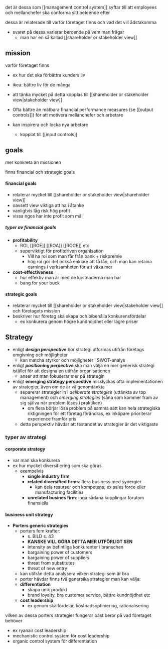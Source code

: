 
det är dessa som [[management control system]] syftar till att employees och mellanchefer ska conforma sitt beteende efter

dessa är relaterade till varför företaget finns och vad det vill ådstakomma
- svaret på dessa varierar beroende på vem man frågar
	- man har en så kallad [[shareholder or stakeholder view]]

## mission
varför företaget finns
- ex hur det ska förbättra kunders liv
- ikea: bättre liv för de många
- att tänka mycket på detta kopplas till [[shareholder or stakeholder view|stakeholder view]]

- Ofta bättre än mätbara financial performance measures (se [[output controls]]) för att motivera mellanchefer och arbetare
- kan inspirera och locka nya arbetare
	- kopplat till [[input controls]]


## goals

mer konkreta än missionen

finns financial och strategic goals

#### financial goals
- relaterar mycket till [[shareholder or stakeholder view|shareholder view]]
- oavsett view viktiga att ha i åtanke
- vanligtvis låg risk hög profit
- vissa ngos har inte profit som mål
##### typer av financial goals
- **profitability**
	- ROI, [[ROE]] [[ROA]] [[ROCE]] etc
	- superviktigt för profitdriven organisation
		- Vill ha roi som man får från bank + riskpremie
		- hög roi gör det också enklare att få lån, och man kan retaina earnings i verksamheten för att växa mer
- **cost-effectiveness**
	- hur effektiv man är med de kostnaderna man har
	- bang for your buck

#### strategic goals
- relaterar mycket till [[shareholder or stakeholder view|stakeholder view]] och företagets mission
- beskriver hur företag ska skapa och bibehålla konkurensfördelar
	- ex konkurera genom högre kundnöjdhet  eller lägre priser

## Strategy
- enligt ***design perspective*** bör strategi utformas utifrån företags omgivning och möjligheter
	- kan matcha styrkor och möjligheter i SWOT-analys
- enligt ***positioning perpective*** ska man välja en mer generisk strategi istället för att designa en utifrån organisationen
	- anser att man fokuserar mer på strategin
- enligt **emerging strategy perspective** misslyckas ofta implementationen av strategier, även om de är välgenomtänkta
	- separerar strategier in i *deliberate strategies* (uttänkta av top management) och *emerging strategies* (såna som kommer fram av sig själva när problem löses i praktiken)
		- om flera börjar lösa problem på samma sätt kan hela strategiska riktigningen för ett företag förändras, ex inköpare prioriterar experience framför pris
	- detta perspektiv hävdar att testandet av strategier är det viktigaste

### typer av strategi

#### corporate strategy
- var man ska konkurera
- ex hur mycket diversifiering som ska göras
	- exempelvis
		- **single industry firm**
		- **related diversified firms**: flera business med synergier
			- kan dela resurser och kompetens; ex sales force eller manufacturing facilities
		- **unrelated busines firm**: inga sådana kopplingar forutom finansiella

#### business unit strategy
 - **Porters generic strategies**
	 - porters fem krafter:
		 - s. BILD s. 43
		 - **KANSKE VILL GÖRA DETTA MER UTFÖRLIGT SEN**
		- intensity av befintliga konkurenter i branschen
		- bargaining power of customers
		- bargaining power of suppliers
		- threat from substitutes
		- threat of new entry
	- kan utifrån detta analysera vilken strategi som är bra
	- porter hävdar finns två genersika strategier man kan välja:
	- **differentiation**
		- skapa unik produkt
		- brand loyalty, bra customer service, bättre kundnöjdhet etc
	- **cost leadership**
		- ex genom skalfördelar, kostnadsoptimering, rationalisering

vilken av dessa porters strategier fungerar bäst beror på vad företaget behöver
- ex ryanair cost leadership
- mechanistic control system för cost leadership
- organic control system för differentiation